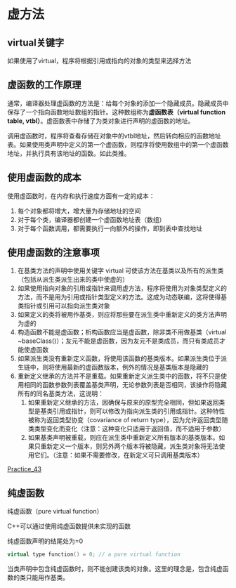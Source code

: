 # 虚方法

## virtual关键字

如果使用了virtual，程序将根据引用或指向的对象的类型来选择方法

## 虚函数的工作原理

通常，编译器处理虚函数的方法是：给每个对象的添加一个隐藏成员。隐藏成员中保存了一个指向函数地址数组的指针。这种数组称为**虚函数表（virtual function table, vtbl）**。虚函数表中存储了为类对象进行声明的虚函数的地址。
<!-- 注意：无论类中包含的虚函数数目是多少，都只需要在对象中添加一个地址成员，只是表的大小不同而已 -->
调用虚函数时，程序将查看存储在对象中的vtbl地址，然后转向相应的函数地址表。如果使用类声明中定义的第一个虚函数，则程序将使用数组中的第一个虚函数地址，并执行具有该地址的函数。如此类推。


## 使用虚函数的成本

使用虚函数时，在内存和执行速度方面有一定的成本：
1. 每个对象都将增大，增大量为存储地址的空间
2. 对于每个类，编译器都创建一个虚函数地址表（数组）
3. 对于每个函数调用，都需要执行一向额外的操作，即到表中查找地址

## 使用虚函数的注意事项

1. 在基类方法的声明中使用关键字 virtual 可使该方法在基类以及所有的派生类（包括从派生类派生出来的类中使虚的）
2. 如果使用指向对象的引用或指针来调用虚方法，程序将使用为对象类型定义的方法，而不是用为引用或指针类型定义的方法。这成为动态联编，这将使得基类指针或引用可以指向派生类对象
3. 如果定义的类将被用作基类，则应将那些要在派生类中重新定义的类方法声明为虚的
4. 构造函数不能是虚函数；析构函数应当是虚函数，除非类不用做基类（virtual ~baseClass()）；友元不能是虚函数，因为友元不是类成员，而只有类成员才能使虚函数
5. 如果派生类没有重新定义函数，将使用该函数的基类版本。如果派生类位于派生链中，则将使用最新的虚函数版本，例外的情况是基类版本是隐藏的
6. 重新定义继承的方法并不是重载。如果重新定义派生类中的函数，将不只是使用相同的函数参数列表覆盖基类声明，无论参数列表是否相同，该操作将隐藏所有的同名基类方法，这说明：
   1. 如果重新定义继承的方法，因确保与原来的原型完全相同，但如果返回类型是基类引用或指针，则可以修改为指向派生类的引用或指针。这种特性被称为返回类型协变（covariance of return type），因为允许返回类型随类类型变化而变化（注意：这种变化只适用于返回值，而不适用于参数）
   2. 如果基类声明被重载，则应在派生类中重新定义所有版本的基类版本。如果只重新定义一个版本，则另外两个版本将被隐藏，派生类对象将无法使用它们。（注意：如果不需要修改，在新定义可只调用基类版本）

[Practice_43](../Practice/Practice_43.cpp)

## 纯虚函数

纯虚函数（pure virtual function）

C++可以通过使用纯虚函数提供未实现的函数

纯虚函数声明的结尾处为=0

```cpp
virtual type function() = 0; // a pure virtual function
```

当类声明中包含纯虚函数时，则不能创建该类的对象。这里的理念是，包含纯虚函数的类只能用作基类。